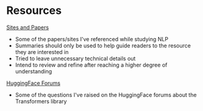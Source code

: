 # Resources

[Sites and Papers](https://1drv.ms/x/s!AhChYeLeqkKwgYd2GvwNrz2HIYOomA?e=gUXuTn)
- Some of the papers/sites I've referenced while studying NLP
- Summaries should only be used to help guide readers to the resource they are interested in
- Tried to leave unnecessary technical details out
- Intend to review and refine after reaching a higher degree of understanding

[HuggingFace Forums](https://discuss.huggingface.co/u/chahnwoo/summary)
- Some of the questions I've raised on the HuggingFace forums about the Transformers library

